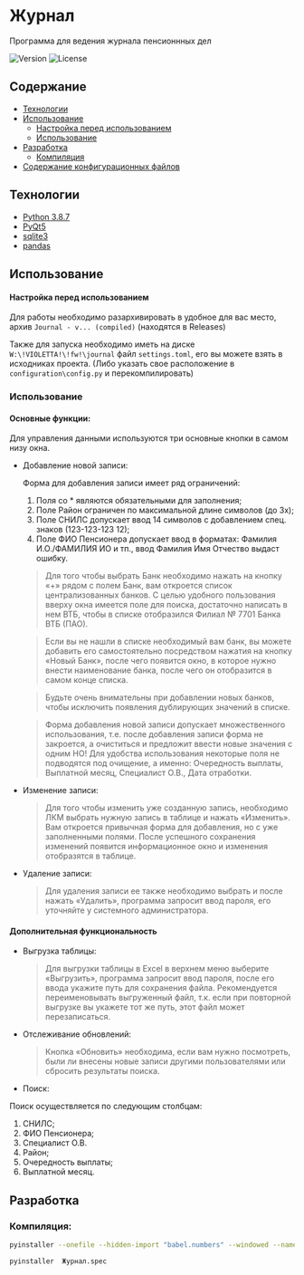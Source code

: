 
# Журнал

Программа для ведения журнала пенсионнных дел

<img src="https://img.shields.io/badge/Version-1.2.0-red" alt="Version">
<img src="https://img.shields.io/badge/License-MIT-brightgreen" alt="License">


## Содержание
- [Технологии](#технологии)
- [Использование](#использование)
    * [Настройка перед использованием](#настройка-перед-использованием)
    * [Использование](#использование)
- [Разработка](#разработка)
    * [Компиляция](#компиляция)
- [Содержание конфигурационных файлов](#содержание-конфигурационных-файлов)


## Технологии
- [Python 3.8.7](https://www.python.org/downloads/release/python-387/)
- [PyQt5](https://www.riverbankcomputing.com/software/pyqt/)
- [sqlite3](https://docs.python.org/3/library/sqlite3.html)
- [pandas](https://pandas.pydata.org/)

## Использование

#### Настройка перед использованием

Для работы необходимо разархивировать в удобное для вас место, архив ``Journal - v... (compiled)`` (находятся в Releases)

Также для запуска необходимо иметь на диске `W:\!VIOLETTA!\!fw!\journal` файл `settings.toml`, его вы можете взять в исходниках проекта. (Либо указать свое расположение в `configuration\config.py` и перекомпилировать)

### Использование

#### Основные функции:

Для управления данными используются три основные кнопки в самом низу окна. 

  * Добавление новой записи:
  
    Форма для добавления записи имеет ряд ограничений: 
    1.	Поля со * являются обязательными для заполнения; 
    2.	Поле Район ограничен по максимальной длине символов (до 3х);
    3.	Поле СНИЛС допускает ввод 14 символов с добавлением спец. знаков (123-123-123 12);
    4.	Поле ФИО Пенсионера допускает ввод в форматах: Фамилия И.О./ФАМИЛИЯ ИО и тп., ввод Фамилия Имя Отчество выдаст ошибку.

    > Для того чтобы выбрать Банк необходимо нажать на кнопку «+» рядом с полем Банк,  вам откроется список централизованных банков. С целью удобного пользования вверху окна имеется поле для поиска, достаточно написать в нем ВТБ, чтобы в списке отобразился Филиал № 7701 Банка ВТБ (ПАО). 
  
    > Если вы не нашли в списке необходимый вам банк,  вы можете добавить его самостоятельно посредством нажатия на кнопку «Новый Банк», после чего появится окно, в которое нужно внести наименование банка, после чего он отобразится в самом конце списка. 
  
    > Будьте очень внимательны при добавлении новых банков, чтобы исключить появления дублирующих значений в списке. 
  
    > Форма добавления новой записи допускает множественного использования, т.е. после добавления записи форма не закроется, а очиститься и предложит ввести новые значения с одним НО! Для удобства использования некоторые поля не подводятся под очищение, а именно: Очередность выплаты, Выплатной месяц, Специалист О.В., Дата отработки.

  * Изменение записи:
    > Для того чтобы изменить уже созданную запись, необходимо ЛКМ выбрать нужную запись в таблице и нажать «Изменить». Вам откроется привычная форма для добавления, но с уже заполненными полями. После успешного сохранения изменений появится информационное окно и изменения отобразятся в таблице.

  * Удаление записи:
    > Для удаления записи ее также необходимо выбрать и после нажать «Удалить», программа запросит ввод пароля, его уточняйте у системного администратора.

#### Дополнительная функциональность
* Выгрузка таблицы:
    > Для выгрузки таблицы в Excel в верхнем меню выберите «Выгрузить», программа запросит ввод пароля, после его ввода укажите путь для сохранения файла. Рекомендуется переименовывать выгруженный файл, т.к. если при повторной выгрузке вы укажете тот же путь, этот файл может перезаписаться.

* Отслеживание обновлений:
    > Кнопка «Обновить» необходима, если вам нужно посмотреть, были ли внесены новые записи другими пользователями или сбросить результаты поиска.

* Поиск:
    
Поиск осуществляется по следующим столбцам:
1.	СНИЛС; 
2.	ФИО Пенсионера; 
3.	Специалист О.В.
4.	Район;
5.	Очередность выплаты;
6.	Выплатной месяц.


## Разработка

### Компиляция:
```sh
pyinstaller --onefile --hidden-import "babel.numbers" --windowed --name Журнал main.py   
```

```sh
pyinstaller  Журнал.spec
```
